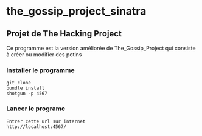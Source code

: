 # the_gossip_project_sinatra
## Projet de The Hacking Project
Ce programme est la version améliorée de The_Gossip_Project qui consiste à créer ou modifier des potins
### Installer le programme
	git clone 
	bundle install
	shotgun -p 4567
### Lancer le programe
	Entrer cette url sur internet
	http://localhost:4567/
